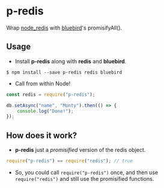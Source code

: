 # p-redis

Wrap [node_redis](https://github.com/NodeRedis/node_redis) with [bluebird](https://github.com/petkaantonov/bluebird)'s promisifyAll().

## Usage

* Install **p-redis** along with **redis** and **bluebird**.

```
$ npm install --save p-redis redis bluebird
```

* Call from within Node!

``` javascript
const redis = require("p-redis");

db.setAsync("name", "Monty").then(() => {
	console.log("Done!");
});
```

## How does it work?

* **p-redis** just a *promisified* version of the redis object.

``` javascript
require("p-redis") == require("redis"); // true
```

* So, you could call `require("p-redis")` once, and then use `require("redis")` and still use the promisified functions.
